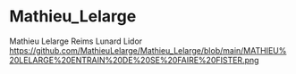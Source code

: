 # Mathieu_Lelarge
Mathieu Lelarge Reims Lunard Lidor
https://github.com/MathieuLelarge/Mathieu_Lelarge/blob/main/MATHIEU%20LELARGE%20ENTRAIN%20DE%20SE%20FAIRE%20FISTER.png
